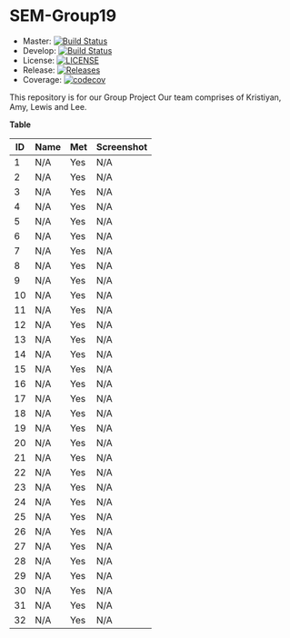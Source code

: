 # SEM-Group19

- Master: [![Build Status](https://travis-ci.com/lewiswatson55/SEM-Group19.svg?branch=master)](https://travis-ci.com/lewiswatson55/SEM-Group19)
- Develop: [![Build Status](https://travis-ci.com/lewiswatson55/SEM-Group19.svg?branch=develop)](https://travis-ci.com/lewiswatson55/SEM-Group19)
- License: [![LICENSE](https://img.shields.io/github/license/lewiswatson55/SEM-Group19.svg?style=flat-square)](https://github.com/lewiswatson55/SEM-Group19/blob/master/LICENSE)
- Release: [![Releases](https://img.shields.io/github/release/lewiswatson55/SEM-Group19/all.svg?style=flat-square)](https://github.com/lewiswatson55/SEM-Group19/releases)
- Coverage:  [![codecov](https://codecov.io/gh/lewiswatson55/SEM-Group19/branch/master/graph/badge.svg?token=Y2FIQZW13W)](https://codecov.io/gh/lewiswatson55/SEM-Group19)

This repository is for our Group Project
Our team comprises of Kristiyan, Amy, Lewis and Lee. 

**Table**

ID | Name | Met | Screenshot
--- | --- | --- | ---
1 | N/A | Yes | N/A
2 | N/A | Yes | N/A
3 | N/A | Yes | N/A
4 | N/A | Yes | N/A
5 | N/A | Yes | N/A
6 | N/A | Yes | N/A
7 | N/A | Yes | N/A
8 | N/A | Yes | N/A
9 | N/A | Yes | N/A
10 | N/A | Yes | N/A
11 | N/A | Yes | N/A
12 | N/A | Yes | N/A
13 | N/A | Yes | N/A
14 | N/A | Yes | N/A
15 | N/A | Yes | N/A
16 | N/A | Yes | N/A
17 | N/A | Yes | N/A
18 | N/A | Yes | N/A
19 | N/A | Yes | N/A
20 | N/A | Yes | N/A
21 | N/A | Yes | N/A
22 | N/A | Yes | N/A
23 | N/A | Yes | N/A
24 | N/A | Yes | N/A
25 | N/A | Yes | N/A
26 | N/A | Yes | N/A
27 | N/A | Yes | N/A
28 | N/A | Yes | N/A
29 | N/A | Yes | N/A
30 | N/A | Yes | N/A
31 | N/A | Yes | N/A
32 | N/A | Yes | N/A
